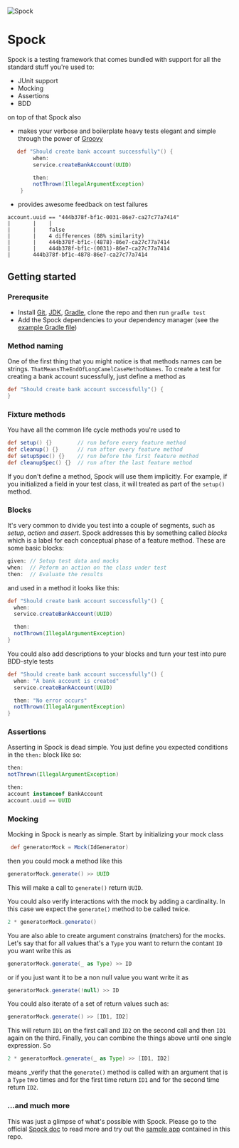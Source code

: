 ![Spock](http://www.startrek.com/legacy_media/images/200307/spock01/320x240.jpg)

# Spock
Spock is a testing framework that comes bundled with support for all the standard stuff you're used to:
* JUnit support
* Mocking
* Assertions
* BDD

on top of that Spock also
* makes your verbose and boilerplate heavy tests elegant and simple through the power of [Groovy](http://www.groovy-lang.org/)
```Groovy
   def "Should create bank account successfully"() {
        when:
        service.createBankAccount(UUID)

        then:
        notThrown(IllegalArgumentException)
    }
```

* provides awesome feedback on test failures
```
account.uuid == "444b378f-bf1c-0031-86e7-ca27c77a7414"
|       |    |
|       |    false
|       |    4 differences (88% similarity)
|       |    444b378f-bf1c-(4878)-86e7-ca27c77a7414
|       |    444b378f-bf1c-(0031)-86e7-ca27c77a7414
|       444b378f-bf1c-4878-86e7-ca27c77a7414
```

## Getting started

### Prerequsite
* Install [Git](http://git-scm.com/), [JDK](http://www.oracle.com/technetwork/java/javase/downloads/index.html), [Gradle](http://www.gradle.org/), clone the repo and then run `gradle test`
* Add the Spock dependencies to your dependency manager (see the [example Gradle file](https://github.com/erikryverling/spock-demo/blob/master/build.gradle))

### Method naming
One of the first thing that you might notice is that methods names can be strings. `ThatMeansTheEndOfLongCamelCaseMethodNames`. To create a test for creating a bank account sucessfully, just define a method as

```Groovy
def "Should create bank account successfully"() {
}
```

### Fixture methods
You have all the common life cycle methods you're used to
```Groovy
def setup() {}        // run before every feature method
def cleanup() {}      // run after every feature method
def setupSpec() {}    // run before the first feature method
def cleanupSpec() {}  // run after the last feature method
```
If you don't define a method, Spock will use them implicitly. For example, if you initialized a field in your test class, it will treated as part of the `setup()` method.

### Blocks
It's very common to divide you test into a couple of segments, such as _setup_, _action_ and _assert_. Spock addresses this by something called _blocks_ which is a label for each conceptual phase of a feature method. These are some basic blocks:
```Groovy
given: // Setup test data and mocks
when:  // Peform an action on the class under test
then:  // Evaluate the results
```
and used in a method it looks like this:
```Groovy
def "Should create bank account successfully"() {
  when:
  service.createBankAccount(UUID)

  then:
  notThrown(IllegalArgumentException)
}
```
You could also add descriptions to your blocks and turn your test into pure BDD-style tests
```Groovy
def "Should create bank account successfully"() {
  when: "A bank account is created"
  service.createBankAccount(UUID)

  then: "No error occurs"
  notThrown(IllegalArgumentException)
}
```


### Assertions
Asserting in Spock is dead simple. You just define you expected conditions in the `then:` block like so:

```Groovy
then:
notThrown(IllegalArgumentException)
```
```Groovy
then:
account instanceof BankAccount
account.uuid == UUID
```

### Mocking
Mocking in Spock is nearly as simple. Start by initializing your mock class
```Groovy
 def generatorMock = Mock(IdGenerator)
 ```
 then you could mock a method like this
 ```Groovy
 generatorMock.generate() >> UUID
 ```
 This will make a call to `generate()` return `UUID`.
 
 You could also verify interactions with the mock by adding a cardinality. In this case we expect the `generate()` method to be called twice.
 ```Groovy
 2 * generatorMock.generate()
 ```
 You are also able to create argument constrains (matchers) for the mocks. Let's say that for all values that's a `Type` you want to return the contant `ID` you want write this as
 ```Groovy
 generatorMock.generate(_ as Type) >> ID
 ```
 or if you just want it to be a non null value you want write it as
 ```Groovy
 generatorMock.generate(!null) >> ID
 ```
 You could also iterate of a set of return values such as:
 ```Groovy
 generatorMock.generate() >> [ID1, ID2]
 ```
 This will return `ID1` on the first call and `ID2` on the second call and then `ID1` again on the third.
 Finally, you can combine the things above until one single expression. So
 ```Groovy
 2 * generatorMock.generate(_ as Type) >> [ID1, ID2]
 ```
 means _verify that the `generate()` method is called with an argument that is a `Type` two times and for the first time return `ID1` and for the second time return `ID2`.

### ...and much more
This was just a glimpse of what's possible with Spock. Please go to the official [Spock doc](https://code.google.com/p/spock) to read more and try out the [sample app](https://github.com/erikryverling/spock-demo/tree/master/src) contained in this repo.
